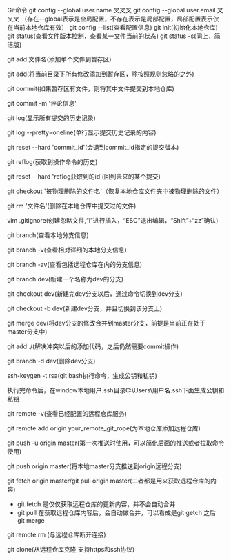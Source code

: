 Git命令
git config --global user.name 叉叉叉
git config --global user.email 叉叉叉
（存在--global表示是全局配置，不存在表示是局部配置，局部配置表示仅在当前本地仓库有效）
git config --list(查看配置信息)
git init(初始化本地仓库)
git status(查看文件版本控制，查看某一文件当前的状态)
git status -s(同上，简洁版)

git add 文件名(添加单个文件到暂存区)

git add(将当前目录下所有修改添加到暂存区，除按照规则忽略的之外)

git commit(如果暂存区有文件，则将其中文件提交到本地仓库)

git commit -m '评论信息'

git log(显示所有提交的历史记录)

git log --pretty=oneline(单行显示提交历史记录的内容)

git reset --hard 'commit_id'(会退到commit_id指定的提交版本)

git reflog(获取到操作命令的历史)

git reset --hard 'reflog获取到的id'(回到未来的某个提交)

git checkout '被物理删除的文件名'（恢复本地仓库文件夹中被物理删除的文件）

git rm '文件名'(删除在本地仓库中提交过的文件)

vim .gitignore(创建忽略文件,“i”进行插入，“ESC”退出编辑，“Shift”+“zz”确认)

git branch(查看本地分支信息)

git branch -v(查看相对详细的本地分支信息)

git branch -av(查看包括远程仓库在内的分支信息)

git branch dev(新建一个名称为dev的分支)

git checkout dev(新建完dev分支以后，通过命令切换到dev分支)

git checkout  -b dev(新建dev分支，并且切换到该分支上)

git merge dev(将dev分支的修改合并到master分支，前提是当前正在处于master分支中)

git add ./(解决冲突以后的添加代码，之后仍然需要commit操作)

git branch -d dev(删除dev分支)

ssh-keygen -t rsa(git bash执行命令，生成公钥和私钥)

执行完命令后，在window本地用户.ssh目录C:\Users\用户名.ssh下面生成公钥和私钥

git remote -v(查看已经配置的远程仓库服务)

git remote add origin your_remote_git_rope(为本地仓库添加远程仓库)

git push -u origin master(第一次推送时使用，可以简化后面的推送或者拉取命令使用)

git push origin master(将本地master分支推送到origin远程分支)

git fetch origin master/git pull origin master(二者都是用来获取远程仓库的内容)

- git fetch 是仅仅获取远程仓库的更新内容，并不会自动合并
- git pull 在获取远程仓库内容后，会自动做合并，可以看成是git getch 之后 git merge

git remote rm <shortname>(与远程仓库断开连接)

git clone(从远程仓库克隆  支持https和ssh协议)

